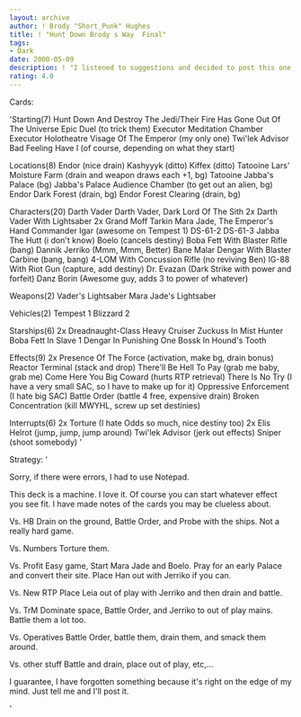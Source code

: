 ```yaml
---
layout: archive
author: ! Brody "Short_Punk" Hughes
title: ! "Hunt Down Brody s Way  Final"
tags:
- Dark
date: 2000-05-09
description: ! "I listened to suggestions and decided to post this one. I love it. It rocks. See for yourself."
rating: 4.0
---
```

Cards: 

'Starting(7)
Hunt Down And Destroy The Jedi/Their Fire Has Gone Out Of The Universe
Epic Duel (to trick them)
Executor Meditation Chamber
Executor Holotheatre
Visage Of The Emperor (my only one)
Twi'lek Advisor
Bad Feeling Have I (of course, depending on what they start)

Locations(8)
Endor (nice drain)
Kashyyyk (ditto)
Kiffex (ditto)
Tatooine Lars' Moisture Farm (drain and weapon draws each +1, bg)
Tatooine Jabba's Palace (bg)
Jabba's Palace Audience Chamber (to get out an alien, bg)
Endor Dark Forest (drain, bg)
Endor Forest Clearing (drain, bg)

Characters(20)
Darth Vader
Darth Vader, Dark Lord Of The Sith
2x Darth Vader With Lightsaber
2x Grand Moff Tarkin
Mara Jade, The Emperor's Hand
Commander Igar (awesome on Tempest 1)
DS-61-2
DS-61-3
Jabba The Hutt (i don't know)
Boelo (cancels destiny)
Boba Fett With Blaster Rifle (bang)
Dannik Jerriko (Mmm, Mmm, Better)
Bane Malar
Dengar With Blaster Carbine (bang, bang)
4-LOM With Concussion Rifle (no reviving Ben)
IG-88 With Riot Gun (capture, add destiny)
Dr. Evazan (Dark Strike with power and forfeit)
Danz Borin (Awesome guy, adds 3 to power of whatever)

Weapons(2)
Vader's Lightsaber
Mara Jade's Lightsaber

Vehicles(2)
Tempest 1
Blizzard 2

Starships(6)
2x Dreadnaught-Class Heavy Cruiser
Zuckuss In Mist Hunter
Boba Fett In Slave 1
Dengar In Punishing One
Bossk In Hound's Tooth

Effects(9)
2x Presence Of The Force (activation, make bg, drain bonus)
Reactor Terminal (stack and drop)
There'll Be Hell To Pay (grab me baby, grab me)
Come Here You Big Coward (hurts RTP retrieval)
There Is No Try (I have a very small SAC, so I have to make up for it)
Oppressive Enforcement (I hate big SAC)
Battle Order (battle 4 free, expensive drain)
Broken Concentration (kill MWYHL, screw up set destinies)

Interrupts(6)
2x Torture (I hate Odds so much, nice destiny too)
2x Elis Helrot (jump, jump, jump around)
Twi'lek Advisor (jerk out effects)
Sniper (shoot somebody) '

Strategy: '

Sorry, if there were errors, I had to use Notepad.

This deck is a machine. I love it. Of course you can start whatever effect you see fit. I have made notes of the cards you may be clueless about.

Vs. HB Drain on the ground, Battle Order, and Probe with the ships. Not a really hard game.

Vs. Numbers Torture them.

Vs. Profit Easy game, Start Mara Jade and Boelo. Pray for an early Palace and convert their site. Place Han out with Jerriko if you can.

Vs. New RTP Place Leia out of play with Jerriko and then drain and battle.

Vs. TrM Dominate space, Battle Order, and Jerriko to out of play mains. Battle them a lot too.

Vs. Operatives Battle Order, battle them, drain them, and smack them around.

Vs. other stuff Battle and drain, place out of play, etc,...

I guarantee, I have forgotten something because it's right on the edge of my mind. Just tell me and I'll post it.


'